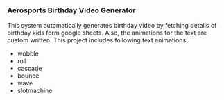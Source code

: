 ### Aerosports Birthday Video Generator


This system automatically generates birthday video by fetching details of birthday kids form 
google sheets. Also, the animations for the text are custom written. This project includes 
following text animations: 
- wobble 
- roll 
- cascade 
- bounce 
- wave 
- slotmachine